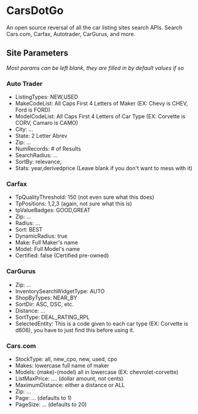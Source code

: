 # CarsDotGo
An open source reversal of all the car listing sites search APIs. Search Cars.com, Carfax, Autotrader, CarGurus, and more.

## Site Parameters
_Most params can be left blank, they are filled in by default values if so_
### Auto Trader
- ListingTypes: NEW,USED
- MakeCodeList: All Caps First 4 Letters of Maker (EX: Chevy is CHEV, Ford is FORD)
- ModelCodeList: All Caps First 4 Letters of Car Type (EX: Corvette is CORV, Camaro is CAMO)
- City: ...
- State: 2 Letter Abrev
- Zip: ...
- NumRecords: # of Results
- SearchRadius: ...
- SortBy: relevance,
- Stats: year,derivedprice (Leave blank if you don't want to mess with it)

### Carfax
- TpQualityThreshold: 150 (not even sure what this does)
- TpPositions: 1,2,3 (again, not sure what this is)
- tpValueBadges: GOOD,GREAT
- Zip: ...
- Radius: ...
- Sort: BEST
- DynamicRadius: true
- Make: Full Maker's name
- Model: Full Model's name
- Certified: false (Certified pre-owned)

### CarGurus
- Zip: ...
- InventorySearchWidgetType: AUTO
- ShopByTypes: NEAR_BY
- SortDir: ASC, DSC, etc.
- Distance: ...
- SortType: DEAL_RATING_RPL
- SelectedEntity: This is a code given to each car type (EX: Corvette is d606), you have to just find this before using it.

### Cars.com
- StockType: all, new_cpo, new, used, cpo
- Makes: lowercase full name of maker
- Models: (make)-(model) all in lowercase (EX: chevrolet-corvette)
- ListMaxPrice: .... (dollar amount, not cents)
- MaximumDistance: either a distance or ALL
- Zip: ...
- Page: ... (defaults to 1)
- PageSize: ... (defaults to 20)
